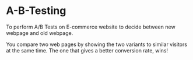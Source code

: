 # A-B-Testing
To perform A/B Tests on E-commerce website to decide between new webpage and old webpage.

You compare two web pages by showing the two variants to similar visitors at the same time. 
The one that gives a better conversion rate, wins!
